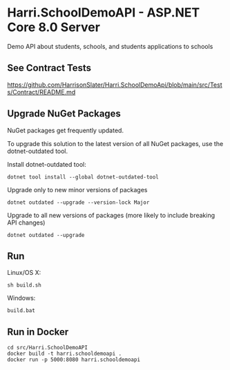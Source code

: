 # Harri.SchoolDemoAPI - ASP.NET Core 8.0 Server

Demo API about students, schools, and students applications to schools

## See Contract Tests 
https://github.com/HarrisonSlater/Harri.SchoolDemoApi/blob/main/src/Tests/Contract/README.md

## Upgrade NuGet Packages

NuGet packages get frequently updated.

To upgrade this solution to the latest version of all NuGet packages, use the dotnet-outdated tool.


Install dotnet-outdated tool:

```
dotnet tool install --global dotnet-outdated-tool
```

Upgrade only to new minor versions of packages

```
dotnet outdated --upgrade --version-lock Major
```

Upgrade to all new versions of packages (more likely to include breaking API changes)

```
dotnet outdated --upgrade
```


## Run

Linux/OS X:

```
sh build.sh
```

Windows:

```
build.bat
```
## Run in Docker

```
cd src/Harri.SchoolDemoAPI
docker build -t harri.schooldemoapi .
docker run -p 5000:8080 harri.schooldemoapi
```
